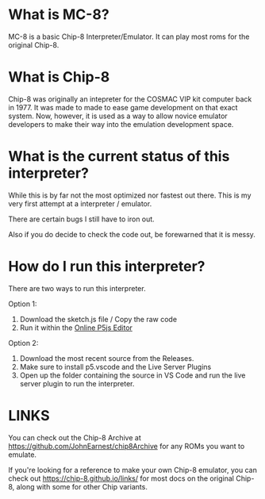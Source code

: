 # What is MC-8?
MC-8 is a basic Chip-8 Interpreter/Emulator. It can play most roms for the original Chip-8.

# What is Chip-8
Chip-8 was originally an intepreter for the COSMAC VIP kit computer back in 1977. It was made to made to ease game development on that exact system. Now, however, it is used as a way to allow novice emulator developers to make their way into the emulation development space.

# What is the current status of this interpreter?
While this is by far not the most optimized nor fastest out there. This is my very first attempt at a interpreter / emulator.

There are certain bugs I still have to iron out.

Also if you do decide to check the code out, be forewarned that it is messy.

# How do I run this interpreter?

There are two ways to run this interpreter.

Option 1:

1. Download the sketch.js file / Copy the raw code
2. Run it within the [Online P5js Editor](https://editor.p5js.org/)

Option 2:

1. Download the most recent source from the Releases.
2. Make sure to install p5.vscode and the Live Server Plugins
3. Open up the folder containing the source in VS Code and run the live server plugin to run the interpreter.

# LINKS
You can check out the Chip-8 Archive at https://github.com/JohnEarnest/chip8Archive for any ROMs you want to emulate.

If you're looking for a reference to make your own Chip-8 emulator, you can check out https://chip-8.github.io/links/ for most docs on the original Chip-8, along with some for other Chip variants.
